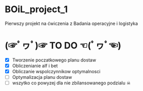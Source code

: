 # BOiL_project_1

Pierwszy projekt na ćwiczenia z Badania operacyjne i logistyka

# (☞ﾟヮﾟ)☞ TO DO ☜(ﾟヮﾟ☜)
- [x] Tworzenie poczatkowego planu dostaw
- [x] Obliczenianie alf i bet
- [x] Obliczanie wspolczynnikow optymalnosci
- [ ] Optymalizacja planu dostaw
- [ ] wszytko co powyzej dla nie zbilansowanego podzialu ☠